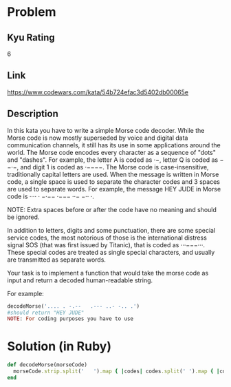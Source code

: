 # Problem

## Kyu Rating

6

## Link

https://www.codewars.com/kata/54b724efac3d5402db00065e

## Description

In this kata you have to write a simple Morse code decoder. While the Morse code is now mostly superseded by voice and digital data communication channels, it still has its use in some applications around the world.
The Morse code encodes every character as a sequence of "dots" and "dashes". For example, the letter A is coded as ·−, letter Q is coded as −−·−, and digit 1 is coded as ·−−−−. The Morse code is case-insensitive, traditionally capital letters are used. When the message is written in Morse code, a single space is used to separate the character codes and 3 spaces are used to separate words. For example, the message HEY JUDE in Morse code is ···· · −·−−   ·−−− ··− −·· ·.

NOTE: Extra spaces before or after the code have no meaning and should be ignored.

In addition to letters, digits and some punctuation, there are some special service codes, the most notorious of those is the international distress signal SOS (that was first issued by Titanic), that is coded as ···−−−···. These special codes are treated as single special characters, and usually are transmitted as separate words.

Your task is to implement a function that would take the morse code as input and return a decoded human-readable string.

For example:

```ruby
decodeMorse('.... . -.--   .--- ..- -.. .')
#should return "HEY JUDE"
NOTE: For coding purposes you have to use
```

# Solution (in Ruby)

```ruby
def decodeMorse(morseCode)
  morseCode.strip.split('   ').map { |codes| codes.split(' ').map { |code| MORSE_CODE[code] }.join('') }.join(' ')
end
```
